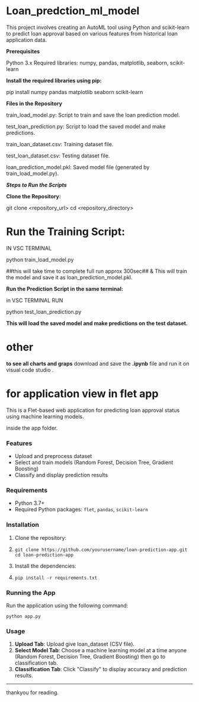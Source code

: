 # Loan_predction_ml_model

This project involves creating an AutoML tool using Python and scikit-learn to predict loan approval based on various features from historical loan application data.

**Prerequisites**

Python 3.x
Required libraries: numpy, pandas, matplotlib, seaborn, scikit-learn

**Install the required libraries using pip:**

pip install numpy pandas matplotlib seaborn scikit-learn

**Files in the Repository**

train_load_model.py: Script to train and save the loan prediction model.

test_loan_prediction.py: Script to load the saved model and make predictions.

train_loan_dataset.csv: Training dataset file.

test_loan_dataset.csv: Testing dataset file.

loan_prediction_model.pkl: Saved model file (generated by train_load_model.py).

***Steps to Run the Scripts***

**Clone the Repository:**


git clone <repository_url>
cd <repository_directory>

# **Run the Training Script:**

IN VSC TERMINAL 

python train_load_model.py

##this will take time to complete full run approx 300sec##
&
This will train the model and save it as loan_prediction_model.pkl.


**Run the Prediction Script in the same terminal:**

in VSC TERMINAL RUN

python test_loan_prediction.py

**This will load the saved model and make predictions on the test dataset.**

# other
**to see all charts and graps**
download and save the  **.ipynb** file and run it on visual code studio .

# for application view in flet app

This is a Flet-based web application for predicting loan approval status using machine learning models.

inside the app folder.

### Features
- Upload and preprocess dataset
- Select and train models (Random Forest, Decision Tree, Gradient Boosting)
- Classify and display prediction results

### Requirements
- Python 3.7+
- Required Python packages: `flet`, `pandas`, `scikit-learn`

### Installation
1. Clone the repository:
2. 
   ```
   git clone https://github.com/yourusername/loan-prediction-app.git
   cd loan-prediction-app
   ```

3. Install the dependencies:
4. 
   ```
   pip install -r requirements.txt
   ```

### Running the App
Run the application using the following command:

```
python app.py
```

### Usage
1. **Upload Tab**: Upload give loan_dataset (CSV file).
2. **Select Model Tab**: Choose a machine learning model at a time anyone (Random Forest, Decision Tree, Gradient Boosting) then go to classification tab.
3. **Classification Tab**: Click "Classify" to display accuracy and prediction results.

---
thankyou for reading.
